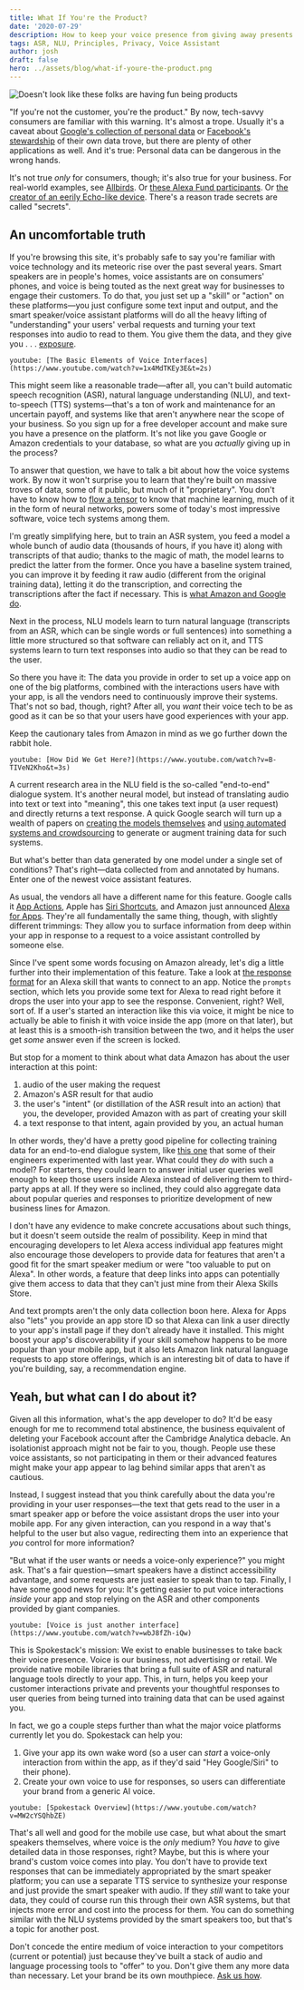 ```yaml
---
title: What If You're the Product?
date: '2020-07-29'
description: How to keep your voice presence from giving away presents
tags: ASR, NLU, Principles, Privacy, Voice Assistant
author: josh
draft: false
hero: ../assets/blog/what-if-youre-the-product.png
---
```


![Doesn't look like these folks are having fun being products](../assets/blog/what-if-youre-the-product.png)

"If you're not the customer, you're the product." By now, tech-savvy consumers are familiar with this warning. It's almost a trope. Usually it's a caveat about [Google's collection of personal data](https://www.wired.com/story/google-tracks-you-privacy/) or [Facebook's stewardship](https://www.wired.com/story/cambridge-analytica-facebook-privacy-awakening/) of their own data trove, but there are plenty of other applications as well. And it's true: Personal data can be dangerous in the wrong hands.

It's not true _only_ for consumers, though; it's also true for your business. For real-world examples, see [Allbirds](https://www.theverge.com/tldr/2019/9/19/20874818/amazon-allbirds-shoe-clone-copy-sneaker-206-collective-private-label). Or [these Alexa Fund participants](https://www.wsj.com/articles/amazon-tech-startup-echo-bezos-alexa-investment-fund-11595520249). Or [the creator of an eerily Echo-like device](https://www.businessinsider.com/amazon-echo-ubi-smart-speaker-2020-7). There's a reason trade secrets are called "secrets".

## An uncomfortable truth

If you're browsing this site, it's probably safe to say you're familiar with voice technology and its meteoric rise over the past several years. Smart speakers are in people's homes, voice assistants are on consumers' phones, and voice is being touted as the next great way for businesses to engage their customers. To do that, you just set up a "skill" or "action" on these platforms—you just configure some text input and output, and the smart speaker/voice assistant platforms will do all the heavy lifting of "understanding" your users' verbal requests and turning your text responses into audio to read to them. You give them the data, and they give you . . . [exposure](https://www.bbc.com/worklife/article/20180411-dealing-with-clients-who-expect-you-to-work-for-free).

`youtube: [The Basic Elements of Voice Interfaces](https://www.youtube.com/watch?v=1x4MdTKEy3E&t=2s)`

This might seem like a reasonable trade—after all, you can't build automatic speech recognition (ASR), natural language understanding (NLU), and text-to-speech (TTS) systems—that's a ton of work and maintenance for an uncertain payoff, and systems like that aren't anywhere near the scope of your business. So you sign up for a free developer account and make sure you have a presence on the platform. It's not like you gave Google or Amazon credentials to your database, so what are you _actually_ giving up in the process?

To answer that question, we have to talk a bit about how the voice systems work. By now it won't surprise you to learn that they're built on massive troves of data, some of it public, but much of it "proprietary". You don't have to know how to [flow a tensor](https://www.tensorflow.org/) to know that machine learning, much of it in the form of neural networks, powers some of today's most impressive software, voice tech systems among them.

I'm greatly simplifying here, but to train an ASR system, you feed a model a whole bunch of audio data (thousands of hours, if you have it) along with transcripts of that audio; thanks to the magic of math, the model learns to predict the latter from the former. Once you have a baseline system trained, you can improve it by feeding it raw audio (different from the original training data), letting it do the transcription, and correcting the transcriptions after the fact if necessary. This is [what Amazon and Google do](https://www.cnet.com/how-to/amazon-and-google-are-listening-to-your-voice-recordings-heres-what-we-know/).

Next in the process, NLU models learn to turn natural language (transcripts from an ASR, which can be single words or full sentences) into something a little more structured so that software can reliably act on it, and TTS systems learn to turn text responses into audio so that they can be read to the user.

So there you have it: The data you provide in order to set up a voice app on one of the big platforms, combined with the interactions users have with your app, is all the vendors need to continuously improve their systems. That's not so bad, though, right? After all, you _want_ their voice tech to be as good as it can be so that your users have good experiences with your app.

Keep the cautionary tales from Amazon in mind as we go further down the rabbit hole.

`youtube: [How Did We Get Here?](https://www.youtube.com/watch?v=B-TIVeN2Kho&t=3s)`

A current research area in the NLU field is the so-called "end-to-end" dialogue system. It's another neural model, but instead of translating audio into text or text into "meaning", this one takes text input (a user request) and directly returns a text response. A quick Google search will turn up a wealth of papers on [creating the models themselves](https://arxiv.org/abs/1604.04562) and [using automated systems and crowdsourcing](https://www.aclweb.org/anthology/N18-3006) to generate or augment training data for such systems.

But what's better than data generated by one model under a single set of conditions? That's right—data collected from and annotated by humans. Enter one of the newest voice assistant features.

As usual, the vendors all have a different name for this feature. Google calls it [App Actions](https://developers.google.com/assistant/app/overview 'Google App Actions'), Apple has [Siri Shortcuts](https://support.apple.com/en-us/HT209055 'Siri Shortcuts'), and Amazon just announced [Alexa for Apps](https://developer.amazon.com/en-US/blogs/alexa/alexa-skills-kit/2020/07/you-can-now-seamlessly-connect-alexa-skills-to-mobile-apps 'Alexa for Apps'). They're all fundamentally the same thing, though, with slightly different trimmings: They allow you to surface information from deep within your app in response to a request to a voice assistant controlled by someone else.

Since I've spent some words focusing on Amazon already, let's dig a little further into their implementation of this feature. Take a look at [the response format](https://developer.amazon.com/en-US/docs/alexa/alexa-for-apps/skill-connection-request-reference.html#payload-example) for an Alexa skill that wants to connect to an app. Notice the `prompts` section, which lets you provide some text for Alexa to read right before it drops the user into your app to see the response. Convenient, right? Well, sort of. If a user's started an interaction like this via voice, it might be nice to actually be able to finish it with voice inside the app (more on that later), but at least this is a smooth-ish transition between the two, and it helps the user get _some_ answer even if the screen is locked.

But stop for a moment to think about what data Amazon has about the user interaction at this point:

1. audio of the user making the request
1. Amazon's ASR result for that audio
1. the user's "intent" (or distillation of the ASR result into an action) that you, the developer, provided Amazon with as part of creating your skill
1. a text response to that intent, again provided by you, an actual human

In other words, they'd have a pretty good pipeline for collecting training data for an end-to-end dialogue system, like [this one](https://www.aclweb.org/anthology/N19-2007/) that some of their engineers experimented with last year. What could they _do_ with such a model? For starters, they could learn to answer initial user queries well enough to keep those users inside Alexa instead of delivering them to third-party apps at all. If they were so inclined, they could also aggregate data about popular queries and responses to prioritize development of new business lines for Amazon.

I don't have any evidence to make concrete accusations about such things, but it doesn't seem outside the realm of possibility. Keep in mind that encouraging developers to let Alexa access individual app features might also encourage those developers to provide data for features that aren't a good fit for the smart speaker medium or were "too valuable to put on Alexa". In other words, a feature that deep links into apps can potentially give them access to data that they can't just mine from their Alexa Skills Store.

And text prompts aren't the only data collection boon here. Alexa for Apps also "lets" you provide an app store ID so that Alexa can link a user directly to your app's install page if they don't already have it installed. This might boost your app's discoverability if your skill somehow happens to be more popular than your mobile app, but it also lets Amazon link natural language requests to app store offerings, which is an interesting bit of data to have if you're building, say, a recommendation engine.

## Yeah, but what can I do about it?

Given all this information, what's the app developer to do? It'd be easy enough for me to recommend total abstinence, the business equivalent of deleting your Facebook account after the Cambridge Analytica debacle. An isolationist approach might not be fair to you, though. People use these voice assistants, so not participating in them or their advanced features might make your app appear to lag behind similar apps that aren't as cautious.

Instead, I suggest instead that you think carefully about the data you're providing in your user responses—the text that gets read to the user in a smart speaker app or before the voice assistant drops the user into your mobile app. For any given interaction, can you respond in a way that's helpful to the user but also vague, redirecting them into an experience that _you_ control for more information?

"But what if the user wants or needs a voice-only experience?" you might ask. That's a fair question—smart speakers have a distinct accessibility advantage, and some requests are just easier to speak than to tap. Finally, I have some good news for you: It's getting easier to put voice interactions _inside_ your app and stop relying on the ASR and other components provided by giant companies.

`youtube: [Voice is just another interface](https://www.youtube.com/watch?v=wbJ8fZh-iQw)`

This is Spokestack's mission: We exist to enable businesses to take back their voice presence. Voice is our business, not advertising or retail. We provide native mobile libraries that bring a full suite of ASR and natural language tools directly to your app. This, in turn, helps you keep your customer interactions private and prevents your thoughtful responses to user queries from being turned into training data that can be used against you.

In fact, we go a couple steps further than what the major voice platforms currently let you do. Spokestack can help you:

1. Give your app its own wake word (so a user can _start_ a voice-only interaction from within the app, as if they'd said "Hey Google/Siri" to their phone).
1. Create your own voice to use for responses, so users can differentiate your brand from a generic AI voice.

`youtube: [Spokestack Overview](https://www.youtube.com/watch?v=MW2cYSQhbZE)`

That's all well and good for the mobile use case, but what about the smart speakers themselves, where voice is the _only_ medium? You _have_ to give detailed data in those responses, right? Maybe, but this is where your brand's custom voice comes into play. You don't have to provide text responses that can be immediately appropriated by the smart speaker platform; you can use a separate TTS service to synthesize your response and just provide the smart speaker with audio. If they _still_ want to take your data, they could of course run this through their own ASR systems, but that injects more error and cost into the process for them. You can do something similar with the NLU systems provided by the smart speakers too, but that's a topic for another post.

Don't concede the entire medium of voice interaction to your competitors (current or potential) just because they've built a stack of audio and language processing tools to "offer" to you. Don't give them any more data than necessary. Let your brand be its own mouthpiece. [Ask us how](mailto:hello@spokestack.io).
